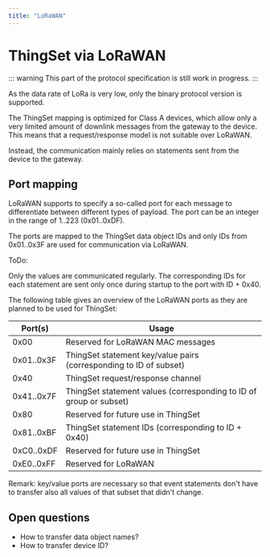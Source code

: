 ```yaml
---
title: "LoRaWAN"
---
```


# ThingSet via LoRaWAN

::: warning
This part of the protocol specification is still work in progress.
:::

As the data rate of LoRa is very low, only the binary protocol version is supported.

The ThingSet mapping is optimized for Class A devices, which allow only a very limited amount of downlink messages from the gateway to the device. This means that a request/response model is not suitable over LoRaWAN.

Instead, the communication mainly relies on statements sent from the device to the gateway.

## Port mapping

LoRaWAN supports to specify a so-called port for each message to differentiate between different types of payload. The port can be an integer in the range of 1..223 (0x01..0xDF).

The ports are mapped to the ThingSet data object IDs and only IDs from 0x01..0x3F are used for communication via LoRaWAN.

ToDo:

Only the values are communicated regularly. The corresponding IDs for each statement are sent only once during startup to the port with ID + 0x40.

The following table gives an overview of the LoRaWAN ports as they are planned to be used for ThingSet:

| Port(s)    | Usage |
|------------|-------|
| 0x00       | Reserved for LoRaWAN MAC messages
| 0x01..0x3F | ThingSet statement key/value pairs (corresponding to ID of subset)
| 0x40       | ThingSet request/response channel
| 0x41..0x7F | ThingSet statement values (corresponding to ID of group or subset)
| 0x80       | Reserved for future use in ThingSet
| 0x81..0xBF | ThingSet statement IDs (corresponding to ID + 0x40)
| 0xC0..0xDF | Reserved for future use in ThingSet
| 0xE0..0xFF | Reserved for LoRaWAN

Remark: key/value ports are necessary so that event statements don't have to transfer also all values of that subset that didn't change.

## Open questions

- How to transfer data object names?
- How to transfer device ID?
